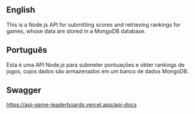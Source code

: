 <h2>English</h2>

This is a Node.js API for submitting scores and retrieving rankings for games, whose data are stored in a MongoDB database.

<h2>Português</h2>

Esta é uma API Node.js para submeter pontuações e obter rankings de jogos, cujos dados são armazenados em um banco de dados MongoDB.

<h2>Swagger</h2>

https://api-game-leaderboards.vercel.app/api-docs